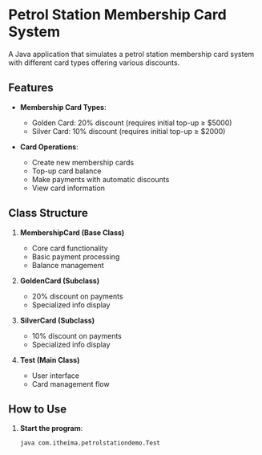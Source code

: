 # Petrol Station Membership Card System

A Java application that simulates a petrol station membership card system with different card types offering various discounts.

## Features

- **Membership Card Types**:
  - Golden Card: 20% discount (requires initial top-up ≥ $5000)
  - Silver Card: 10% discount (requires initial top-up ≥ $2000)

- **Card Operations**:
  - Create new membership cards
  - Top-up card balance
  - Make payments with automatic discounts
  - View card information

## Class Structure

1. **MembershipCard (Base Class)**
   - Core card functionality
   - Basic payment processing
   - Balance management

2. **GoldenCard (Subclass)**
   - 20% discount on payments
   - Specialized info display

3. **SilverCard (Subclass)**
   - 10% discount on payments
   - Specialized info display

4. **Test (Main Class)**
   - User interface
   - Card management flow

## How to Use

1. **Start the program**:
   ```bash
   java com.itheima.petrolstationdemo.Test
